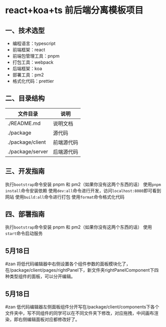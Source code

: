 # react+koa+ts 前后端分离模板项目

## 一、技术选型

- 编程语言：typescript
- 前端框架：react
- 前端包管理工具：pnpm
- 打包工具：webpack
- 后端框架：koa
- 部署工具：pm2
- 格式化代码：prettier

## 二、目录结构

| 文件目录         | 说明                               |
| ---------------- | ---------------------------------- |
| ./README.md      | 说明文档                           |
| ./package        | 源代码                             |
| ./package/client | 前端源代码                         |
| ./package/server | 后端源代码                         |

## 三、开发指南

执行`bootstrap`命令安装 pnpm 和 pm2（如果你没有这两个东西的话）
使用`pnpm install`命令安装依赖
使用`dev:all`命令进行开发，访问`localhost:8080`即可看到网站
使用`build:all`命令进行打包
使用`format`命令格式化代码

## 四、部署指南

执行`bootstrap`命令安装 pnpm 和 pm2（如果你没有这两个东西的话）
使用`start`命令启动服务

## 5月18日
#zan
将低代码编辑器中右侧设置各个组件参数的面板模块化了，在/package/client/pages/rightPanel下，新文件夹rightPanelComponent下四种类型组件的面板，可以分开编辑。
## 5月18日
#zan
低代码编辑器左侧面板组件分开写在/package/client/components下各个文件夹中，写不同组件的同学可以在不同文件夹下修改，对应拖拽，中间画布渲染，即右侧编辑面板对应都修改好了。
